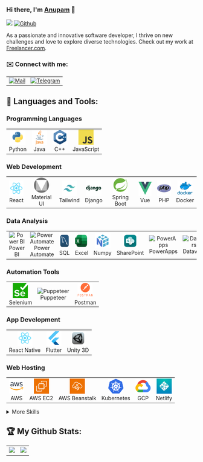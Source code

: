 ### Hi there, I'm [Anupam](https://Anupam9142.com) 👋
![](https://visitor-badge.laobi.icu/badge?page_id=Anupam9142.Anupam9142) [![Github](https://img.shields.io/github/followers/Anupam9142?label=Followers&logo=Github)](https://github.com/Anupam9142)

As a passionate and innovative software developer, I thrive on new challenges and love to explore diverse technologies. Check out my work at [Freelancer.com](https://freelancer.com/u/Anupam9142).

### ✉️ Connect with me:

<table>
  <tr>
    <td align="center"><a href="mailto:Anupam.k9142.com"><img src="https://img.shields.io/badge/-Mail-red?labelColor=ffffff&style=flat&logo=Gmail&logoColor=red" alt="Mail"></td>
    <td align="center"><a href="https://t.me/Anupam kumar"><img src="https://img.shields.io/badge/-Telegram-blue?labelColor=ffffff&style=flat&logo=Telegram&logoColor=blue" alt="Telegram"></td>
  </tr>
</table>

## 🧰 Languages and Tools:

### Programming Languages
<table align="center">
  <tr>
    <td align="center"><img src="https://raw.githubusercontent.com/github/explore/master/topics/python/python.png" alt="Python" height="40px"><br>Python</td>
    <td align="center"><img src="https://raw.githubusercontent.com/github/explore/master/topics/java/java.png" alt="Java" height="40px"><br>Java</td>
    <td align="center"><img src="https://raw.githubusercontent.com/github/explore/master/topics/cpp/cpp.png" alt="C++" height="40px"><br>C++</td>
    <td align="center"><img src="https://raw.githubusercontent.com/github/explore/master/topics/javascript/javascript.png" alt="JavaScript" height="40px"><br>JavaScript</td>
  </tr>
</table>

### Web Development 
<table align="center">
  <tr>
    <td align="center"><img src="https://raw.githubusercontent.com/github/explore/master/topics/react/react.png" alt="React" height="40px"><br>React</td>
    <td align="center"><img src="https://raw.githubusercontent.com/github/explore/master/topics/material-design/material-design.png" alt="Material UI" height="40px"><br>Material UI</td>
    <td align="center"><img src="https://raw.githubusercontent.com/github/explore/master/topics/tailwind/tailwind.png" alt="Tailwind" height="40px"><br>Tailwind</td>
    <td align="center"><img src="https://raw.githubusercontent.com/github/explore/master/topics/django/django.png" alt="Django" height="40px"><br>Django</td>
    <td align="center"><img src="https://raw.githubusercontent.com/github/explore/master/topics/spring-boot/spring-boot.png" alt="Spring Boot" height="40px"><br>Spring Boot</td>
    <td align="center"><img src="https://raw.githubusercontent.com/github/explore/master/topics/vue/vue.png" alt="Vue" height="40px"><br>Vue</td>
    <td align="center"><img src="https://raw.githubusercontent.com/github/explore/master/topics/php/php.png" alt="PHP" height="40px"><br>PHP</td>
    <td align="center"><img src="https://raw.githubusercontent.com/github/explore/master/topics/docker/docker.png" alt="Docker" height="40px"><br>Docker</td>
  </tr>
</table>

### Data Analysis
<table align="center">
  <tr>
    <td align="center"><img src="https://raw.githubusercontent.com/microsoft/PowerBI-Icons/main/PNG/Power-BI.png" alt="Power BI" height="40px"><br>Power BI</td>
    <td align="center"><img src="https://raw.githubusercontent.com/microsoft/PowerBI-Icons/main/PNG/Power-Automate-Colored.png" alt="Power Automate" height="40px"><br>Power Automate</td>
    <td align="center"><img src="https://raw.githubusercontent.com/elrumo/macOS_Big_Sur_icons_replacements/master/Other/icons/png/high-res/MySQL_Workbench.png" alt="SQL" height="40px"><br>SQL</td>
    <td align="center"><img src="https://raw.githubusercontent.com/elrumo/macOS_Big_Sur_icons_replacements/master/Other/icons/png/high-res/Microsoft_Excel.png" alt="Excel" height="40px"><br>Excel</td>
    <td align="center"><img src="https://raw.githubusercontent.com/github/explore/master/topics/numpy/numpy.png" alt="Numpy" height="40px"><br>Numpy</td>
    <td align="center"><img src="https://raw.githubusercontent.com/elrumo/macOS_Big_Sur_icons_replacements/master/Other/icons/png/high-res/Microsoft_SharePoint_Alt.png" alt="SharePoint" height="40px"><br>SharePoint</td>
    <td align="center"><img src="https://raw.githubusercontent.com/microsoft/PowerBI-Icons/main/PNG/Power-Apps-Colored.png" alt="PowerApps" height="40px"><br>PowerApps</td>
    <td align="center"><img src="https://raw.githubusercontent.com/microsoft/PowerBI-Icons/main/PNG/Dataverse-Colored.png" alt="Dataverse" height="40px"><br>Dataverse</td>
  </tr>
</table>

### Automation Tools
<table align="center">
  <tr>
    <td align="center"><img src="https://raw.githubusercontent.com/github/explore/master/topics/selenium/selenium.png" alt="Selenium" height="40px"><br>Selenium</td>
    <td align="center"><img src="https://avatars.githubusercontent.com/u/6906516" alt="Puppeteer" height="40px"><br>Puppeteer</td>
    <td align="center"><img src="https://raw.githubusercontent.com/github/explore/master/topics/postman/postman.png" alt="Postman" height="40px"><br>Postman</td>
  </tr>
</table>

### App Development
<table align="center">
  <tr>
    <td align="center"><img src="https://raw.githubusercontent.com/github/explore/master/topics/react-native/react-native.png" alt="React Native" height="40px"><br>React Native</td>
    <td align="center"><img src="https://raw.githubusercontent.com/github/explore/master/topics/flutter/flutter.png" alt="Flutter" height="40px"><br>Flutter</td>
    <td align="center"><img src="https://raw.githubusercontent.com/elrumo/macOS_Big_Sur_icons_replacements/master/Other/icons/png/high-res/Unity_Hub.png" alt="Unity 3D" height="40px"><br>Unity 3D</td>
  </tr>
</table>

### Web Hosting
<table align="center">
  <tr>
    <td align="center"><img src="https://raw.githubusercontent.com/github/explore/master/topics/aws/aws.png" alt="AWS" height="40px"><br>AWS</td>
    <td align="center"><img src="https://raw.githubusercontent.com/awslabs/aws-icons-for-plantuml/main/dist/Compute/EC2.png" alt="AWS EC2" height="40px"><br>AWS EC2</td>
    <td align="center"><img src="https://raw.githubusercontent.com/awslabs/aws-icons-for-plantuml/main/dist/Compute/ElasticBeanstalk.png" alt="AWS Beanstalk" height="40px"><br>AWS Beanstalk</td>
    <td align="center"><img src="https://raw.githubusercontent.com/github/explore/master/topics/kubernetes/kubernetes.png" alt="Kubernetes" height="40px"><br>Kubernetes</td>
    <td align="center"><img src="https://raw.githubusercontent.com/github/explore/master/topics/google-cloud/google-cloud.png" alt="GCP" height="40px"><br>GCP</td>
    <td align="center"><img src="https://raw.githubusercontent.com/github/explore/master/topics/netlify/netlify.png" alt="Netlify" height="40px"><br>Netlify</td>
  </tr>
</table>

<details>
<summary>More Skills</summary>
<p>
#### Web Scraping - Selenium, Beautiful Soup, Puppeteer
#### GUI Development - PySimpleGUI, PyQt5

</p>
</details>

## :trophy: My Github Stats:

<table align="center">
  <tr>
    <td>
      <a href="https://github-readme-stats.vercel.app/api?username=Anupam9142&count_private=true&show_icons=true&theme=tokyonight">
        <img src="https://github-readme-stats.vercel.app/api?username=Anupam9142&count_private=true&show_icons=true&theme=tokyonight" width="400px" />
      </a>
    </td>
    <td>
      <a href="https://github-readme-stats.vercel.app/api/top-langs/?username=Anupam9142&hide=php&theme=tokyonight">
        <img src="https://github-readme-stats.vercel.app/api/top-langs/?username=Anupam9142&hide=php&theme=tokyonight" width="400px" />
      </a>
    </td>
  </tr>
</table>
